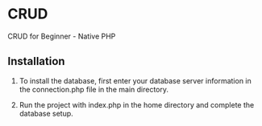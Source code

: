 # CRUD
CRUD for Beginner - Native PHP

## Installation

1. To install the database, first enter your database server information in the connection.php file in the main directory.

2. Run the project with index.php in the home directory and complete the database setup.

